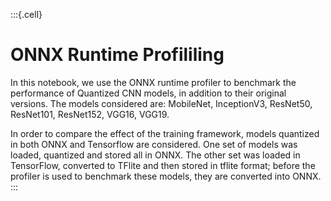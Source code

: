 :::{.cell}
# ONNX Runtime Profililing
In this notebook, we use the ONNX runtime profiler to benchmark the performance of Quantized CNN models, in addition to their original versions. The models considered are: MobileNet, InceptionV3, ResNet50, ResNet101, ResNet152, VGG16, VGG19.

In order to compare the effect of the training framework, models quantized in both ONNX and Tensorflow are considered. One set of models was loaded, quantized and stored all in ONNX. The other set was loaded in TensorFlow, converted to TFlite and then stored in tflite format; before the profiler is used to benchmark these models, they are converted into ONNX.
:::
